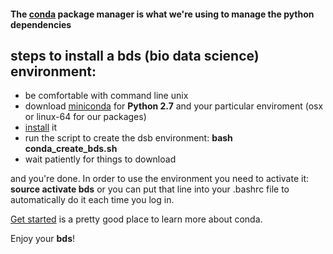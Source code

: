 #### The [conda](http://conda.pydata.org/docs/) package manager is what we're using to manage the python dependencies

## steps to install a bds (bio data science) environment:

* be comfortable with command line unix
* download [miniconda](http://conda.pydata.org/miniconda.html) for **Python 2.7** and your particular enviroment (osx or linux-64 for our packages)
* [install](http://conda.pydata.org/docs/install/quick.html) it
* run the script to create the dsb environment: **bash conda_create_bds.sh**
* wait patiently for things to download

and you're done. In order to use the environment you need to activate it: **source activate bds** or you can put that line into your .bashrc file to automatically do it each time you log in.

[Get started](http://conda.pydata.org/docs/get-started.html) is a pretty good place to learn more about conda.


Enjoy your **bds**!
